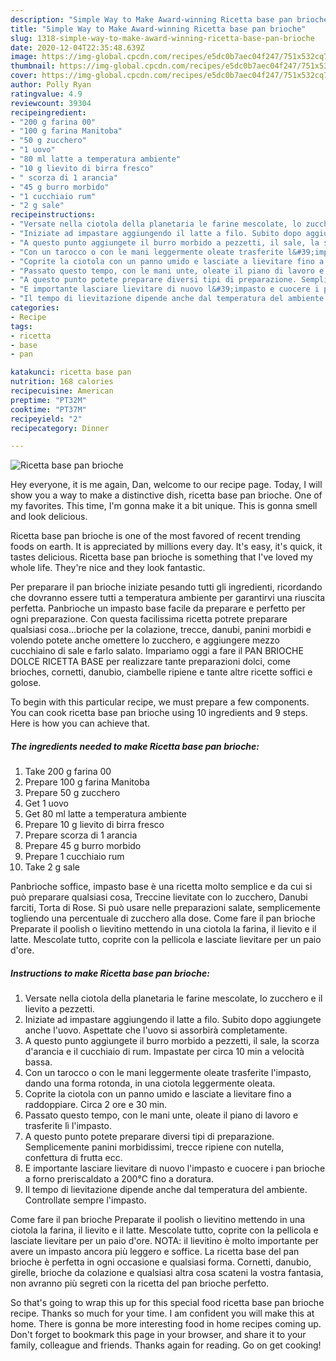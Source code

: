```yaml
---
description: "Simple Way to Make Award-winning Ricetta base pan brioche"
title: "Simple Way to Make Award-winning Ricetta base pan brioche"
slug: 1318-simple-way-to-make-award-winning-ricetta-base-pan-brioche
date: 2020-12-04T22:35:48.639Z
image: https://img-global.cpcdn.com/recipes/e5dc0b7aec04f247/751x532cq70/ricetta-base-pan-brioche-recipe-main-photo.jpg
thumbnail: https://img-global.cpcdn.com/recipes/e5dc0b7aec04f247/751x532cq70/ricetta-base-pan-brioche-recipe-main-photo.jpg
cover: https://img-global.cpcdn.com/recipes/e5dc0b7aec04f247/751x532cq70/ricetta-base-pan-brioche-recipe-main-photo.jpg
author: Polly Ryan
ratingvalue: 4.9
reviewcount: 39304
recipeingredient:
- "200 g farina 00"
- "100 g farina Manitoba"
- "50 g zucchero"
- "1 uovo"
- "80 ml latte a temperatura ambiente"
- "10 g lievito di birra fresco"
- " scorza di 1 arancia"
- "45 g burro morbido"
- "1 cucchiaio rum"
- "2 g sale"
recipeinstructions:
- "Versate nella ciotola della planetaria le farine mescolate, lo zucchero e il lievito a pezzetti."
- "Iniziate ad impastare aggiungendo il latte a filo. Subito dopo aggiungete anche l&#39;uovo. Aspettate che l&#39;uovo si assorbirà completamente."
- "A questo punto aggiungete il burro morbido a pezzetti, il sale, la scorza d&#39;arancia e il cucchiaio di rum. Impastate per circa 10 min a velocità bassa."
- "Con un tarocco o con le mani leggermente oleate trasferite l&#39;impasto, dando una forma rotonda, in una ciotola leggermente oleata."
- "Coprite la ciotola con un panno umido e lasciate a lievitare fino a raddoppiare. Circa 2 ore e 30 min."
- "Passato questo tempo, con le mani unte, oleate il piano di lavoro e trasferite lì l&#39;impasto."
- "A questo punto potete preparare diversi tipi di preparazione. Semplicemente panini morbidissimi, trecce ripiene con nutella, confettura di frutta ecc."
- "E importante lasciare lievitare di nuovo l&#39;impasto e cuocere i pan brioche a forno preriscaldato a 200°C fino a doratura."
- "Il tempo di lievitazione dipende anche dal temperatura del ambiente. Controllate sempre l&#39;impasto."
categories:
- Recipe
tags:
- ricetta
- base
- pan

katakunci: ricetta base pan 
nutrition: 168 calories
recipecuisine: American
preptime: "PT32M"
cooktime: "PT37M"
recipeyield: "2"
recipecategory: Dinner

---
```



![Ricetta base pan brioche](https://img-global.cpcdn.com/recipes/e5dc0b7aec04f247/751x532cq70/ricetta-base-pan-brioche-recipe-main-photo.jpg)

Hey everyone, it is me again, Dan, welcome to our recipe page. Today, I will show you a way to make a distinctive dish, ricetta base pan brioche. One of my favorites. This time, I'm gonna make it a bit unique. This is gonna smell and look delicious.

Ricetta base pan brioche is one of the most favored of recent trending foods on earth. It is appreciated by millions every day. It's easy, it's quick, it tastes delicious. Ricetta base pan brioche is something that I've loved my whole life. They're nice and they look fantastic.

Per preparare il pan brioche iniziate pesando tutti gli ingredienti, ricordando che dovranno essere tutti a temperatura ambiente per garantirvi una riuscita perfetta. Panbrioche un impasto base facile da preparare e perfetto per ogni preparazione. Con questa facilissima ricetta potrete preparare qualsiasi cosa…brioche per la colazione, trecce, danubi, panini morbidi e volendo potete anche omettere lo zucchero, e aggiungere mezzo cucchiaino di sale e farlo salato. Impariamo oggi a fare il PAN BRIOCHE DOLCE RICETTA BASE per realizzare tante preparazioni dolci, come brioches, cornetti, danubio, ciambelle ripiene e tante altre ricette soffici e golose.


To begin with this particular recipe, we must prepare a few components. You can cook ricetta base pan brioche using 10 ingredients and 9 steps. Here is how you can achieve that.

<!--inarticleads1-->

##### The ingredients needed to make Ricetta base pan brioche:

1. Take 200 g farina 00
1. Prepare 100 g farina Manitoba
1. Prepare 50 g zucchero
1. Get 1 uovo
1. Get 80 ml latte a temperatura ambiente
1. Prepare 10 g lievito di birra fresco
1. Prepare  scorza di 1 arancia
1. Prepare 45 g burro morbido
1. Prepare 1 cucchiaio rum
1. Take 2 g sale


Panbrioche soffice, impasto base è una ricetta molto semplice e da cui si può preparare qualsiasi cosa, Treccine lievitate con lo zucchero, Danubi farciti, Torta di Rose. Si può usare nelle preparazioni salate, semplicemente togliendo una percentuale di zucchero alla dose. Come fare il pan brioche Preparate il poolish o lievitino mettendo in una ciotola la farina, il lievito e il latte. Mescolate tutto, coprite con la pellicola e lasciate lievitare per un paio d&#39;ore. 

<!--inarticleads2-->

##### Instructions to make Ricetta base pan brioche:

1. Versate nella ciotola della planetaria le farine mescolate, lo zucchero e il lievito a pezzetti.
1. Iniziate ad impastare aggiungendo il latte a filo. Subito dopo aggiungete anche l&#39;uovo. Aspettate che l&#39;uovo si assorbirà completamente.
1. A questo punto aggiungete il burro morbido a pezzetti, il sale, la scorza d&#39;arancia e il cucchiaio di rum. Impastate per circa 10 min a velocità bassa.
1. Con un tarocco o con le mani leggermente oleate trasferite l&#39;impasto, dando una forma rotonda, in una ciotola leggermente oleata.
1. Coprite la ciotola con un panno umido e lasciate a lievitare fino a raddoppiare. Circa 2 ore e 30 min.
1. Passato questo tempo, con le mani unte, oleate il piano di lavoro e trasferite lì l&#39;impasto.
1. A questo punto potete preparare diversi tipi di preparazione. Semplicemente panini morbidissimi, trecce ripiene con nutella, confettura di frutta ecc.
1. E importante lasciare lievitare di nuovo l&#39;impasto e cuocere i pan brioche a forno preriscaldato a 200°C fino a doratura.
1. Il tempo di lievitazione dipende anche dal temperatura del ambiente. Controllate sempre l&#39;impasto.


Come fare il pan brioche Preparate il poolish o lievitino mettendo in una ciotola la farina, il lievito e il latte. Mescolate tutto, coprite con la pellicola e lasciate lievitare per un paio d&#39;ore. NOTA: il lievitino è molto importante per avere un impasto ancora più leggero e soffice. La ricetta base del pan brioche è perfetta in ogni occasione e qualsiasi forma. Cornetti, danubio, girelle, brioche da colazione e qualsiasi altra cosa scateni la vostra fantasia, non avranno più segreti con la ricetta del pan brioche perfetto. 

So that's going to wrap this up for this special food ricetta base pan brioche recipe. Thanks so much for your time. I am confident you will make this at home. There is gonna be more interesting food in home recipes coming up. Don't forget to bookmark this page in your browser, and share it to your family, colleague and friends. Thanks again for reading. Go on get cooking!

